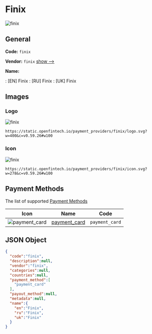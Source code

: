 
# Finix 
![finix](https://static.openfintech.io/payment_providers/finix/logo.svg?w=400&c=v0.59.26#w100)  

## General 
 
**Code:** `finix` 
 
**Vendor:** `finix` [show -->](/vendors/finix/) 
 
**Name:** 
 
:	[EN] Finix 
:	[RU] Finix 
:	[UK] Finix 
 

## Images 

### Logo 
 
![finix](https://static.openfintech.io/payment_providers/finix/logo.svg?w=400&c=v0.59.26#w100)  

```
https://static.openfintech.io/payment_providers/finix/logo.svg?w=400&c=v0.59.26#w100
```  

### Icon 
 
![finix](https://static.openfintech.io/payment_providers/finix/icon.svg?w=278&c=v0.59.26#w100)  

```
https://static.openfintech.io/payment_providers/finix/icon.svg?w=278&c=v0.59.26#w100
```  

## Payment Methods 
 
The list of supported [Payment Methods](/payment-methods/) 

|Icon|Name|Code| 
|:---:|:---:|:---:| 
|![payment_card](https://static.openfintech.io/payment_methods/payment_card/icon.svg?w=278&c=v0.59.26#w100) |[payment_card](/payment-methods/payment_card/)|`payment_card`| 
 

## JSON Object 

```json
{
  "code":"finix",
  "description":null,
  "vendor":"finix",
  "categories":null,
  "countries":null,
  "payment_method":[
    "payment_card"
  ],
  "payout_method":null,
  "metadata":null,
  "name":{
    "en":"Finix",
    "ru":"Finix",
    "uk":"Finix"
  }
}
```  
